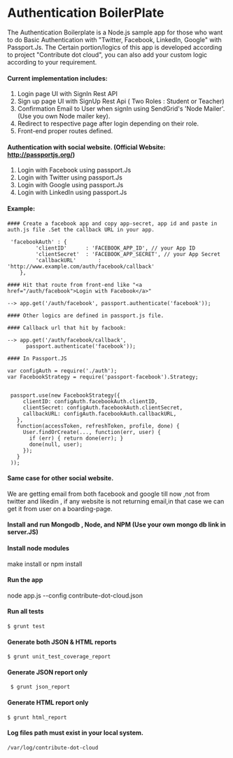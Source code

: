 # Authentication BoilerPlate

The Authentication Boilerplate is a Node.js sample app for those who want to do Basic Authentication with "Twitter, Facebook, LinkedIn, Google" with Passport.Js.
The Certain portion/logics of this app is developed according to project "Contribute dot cloud", you can also add your custom logic according to your requirement.

#### Current implementation includes:

1. Login page UI with SignIn Rest API
2. Sign up page UI with SignUp Rest Api ( Two Roles : Student or Teacher)
3. Confirmation Email to User when signIn using SendGrid's 'Node Mailer'. (Use you own Node mailer key).
4. Redirect to respective page after login depending on their role.
5. Front-end proper routes defined.


#### Authentication with social website. (Official Website: http://passportjs.org/)

1. Login with Facebook using passport.Js
2. Login with Twitter using passport.Js
3. Login with Google using passport.Js
4. Login with LinkedIn using passport.Js

#### Example:


    #### Create a facebook app and copy app-secret, app id and paste in auth.js file .Set the callback URL in your app.

     'facebookAuth' : {
             'clientID'      : 'FACEBOOK_APP_ID', // your App ID
             'clientSecret'  : 'FACEBOOK_APP_SECRET', // your App Secret
             'callbackURL'       : 'http://www.example.com/auth/facebook/callback'
        },

    #### Hit that route from front-end like "<a href="/auth/facebook">Login with Facebook</a>"

    --> app.get('/auth/facebook', passport.authenticate('facebook'));

    #### Other logics are defined in passport.js file.

    #### Callback url that hit by facbook:

    --> app.get('/auth/facebook/callback',
          passport.authenticate('facebook'));

    #### In Passport.JS

    var configAuth = require('./auth');
    var FacebookStrategy = require('passport-facebook').Strategy;


     passport.use(new FacebookStrategy({
         clientID: configAuth.facebookAuth.clientID,
         clientSecret: configAuth.facebookAuth.clientSecret,
         callbackURL: configAuth.facebookAuth.callbackURL,
       },
       function(accessToken, refreshToken, profile, done) {
         User.findOrCreate(..., function(err, user) {
           if (err) { return done(err); }
           done(null, user);
         });
       }
     ));


#### Same case for other social website.

We are getting email from both facebook and google till now ,not from twitter and likedin , if any website is not returning email,in that case we can get it from user on a boarding-page.


#### Install and run Mongodb , Node, and NPM (Use your own mongo db link in server.JS)



#### Install node modules
make install or npm install

#### Run the app
node app.js --config contribute-dot-cloud.json






#### Run all tests
    $ grunt test         

#### Generate both JSON & HTML reports
    $ grunt unit_test_coverage_report

#### Generate JSON report only
     $ grunt json_report

#### Generate HTML report only
    $ grunt html_report

#### Log files path must exist in your local system.
    /var/log/contribute-dot-cloud
